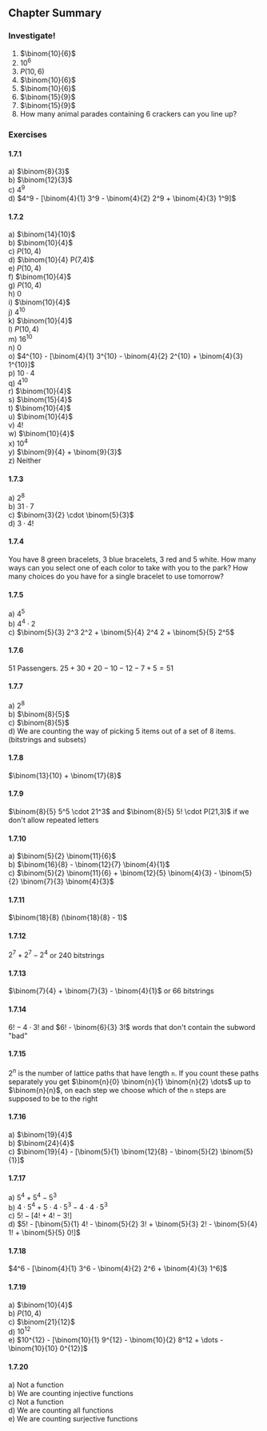 ## Chapter Summary
### Investigate!
1. $\binom{10}{6}$
2. $10^6$
3. $P(10,6)$
4. $\binom{10}{6}$
5. $\binom{10}{6}$
6. $\binom{15}{9}$
7. $\binom{15}{9}$
8. How many animal parades containing 6 crackers can you line up?


### Exercises
#### 1.7.1
a) $\binom{8}{3}$  
b) $\binom{12}{3}$  
c) $4^9$  
d) $4^9 - [\binom{4}{1} 3^9 - \binom{4}{2} 2^9 + \binom{4}{3} 1^9]$  


#### 1.7.2
a) $\binom{14}{10}$  
b) $\binom{10}{4}$  
c) $P(10,4)$  
d) $\binom{10}{4} P(7,4)$  
e) $P(10,4)$  
f) $\binom{10}{4}$  
g) $P(10,4)$  
h) 0  
i) $\binom{10}{4}$  
j) $4^{10}$  
k) $\binom{10}{4}$  
l) $P(10,4)$  
m) $16^{10}$  
n) 0  
o) $4^{10} - [\binom{4}{1} 3^{10} - \binom{4}{2} 2^{10} + \binom{4}{3} 1^{10}]$  
p) $10 \cdot 4$  
q) $4^{10}$  
r) $\binom{10}{4}$  
s) $\binom{15}{4}$  
t) $\binom{10}{4}$  
u) $\binom{10}{4}$  
v) $4!$  
w) $\binom{10}{4}$  
x) $10^4$  
y) $\binom{9}{4} + \binom{9}{3}$  
z) Neither  


#### 1.7.3
a) $2^8$  
b) $31 \cdot 7$  
c) $\binom{3}{2} \cdot \binom{5}{3}$  
d) $3 \cdot 4!$  


#### 1.7.4
You have 8 green bracelets, 3 blue bracelets, 3 red and 5 white. How many ways can you select one of each color to take with you to the park? How many choices do you have for a single bracelet to use tomorrow?  


#### 1.7.5
a) $4^5$  
b) $4^4 \cdot 2$  
c) $\binom{5}{3} 2^3 2^2 + \binom{5}{4} 2^4 2 + \binom{5}{5} 2^5$  


#### 1.7.6
$51$ Passengers. $25+30+20-10-12-7+5 = 51$


#### 1.7.7
a) $2^8$  
b) $\binom{8}{5}$  
c) $\binom{8}{5}$  
d) We are counting the way of picking 5 items out of a set of 8 items. (bitstrings and subsets)  


#### 1.7.8
$\binom{13}{10} + \binom{17}{8}$


#### 1.7.9
$\binom{8}{5} 5^5 \cdot 21^3$ and $\binom{8}{5} 5! \cdot P(21,3)$ if we don't allow repeated letters


#### 1.7.10
a) $\binom{5}{2} \binom{11}{6}$  
b) $\binom{16}{8} - \binom{12}{7} \binom{4}{1}$  
c) $\binom{5}{2} \binom{11}{6} + \binom{12}{5} \binom{4}{3} - \binom{5}{2} \binom{7}{3} \binom{4}{3}$    


#### 1.7.11
$\binom{18}{8} (\binom{18}{8} - 1)$


#### 1.7.12
$2^7 + 2^7 - 2^4$ or 240 bitstrings


#### 1.7.13
$\binom{7}{4} + \binom{7}{3} - \binom{4}{1}$ or 66 bitstrings


#### 1.7.14
$6! - 4 \cdot 3!$ and $6! - \binom{6}{3} 3!$ words that don't contain the subword "bad"


#### 1.7.15
$2^n$ is the number of lattice paths that have length `n`. If you count these paths separately you get $\binom{n}{0} \binom{n}{1} \binom{n}{2} \dots$ up to $\binom{n}{n}$, on each step we choose which of the `n` steps are supposed to be to the right


#### 1.7.16
a) $\binom{19}{4}$  
b) $\binom{24}{4}$  
c) $\binom{19}{4} - [\binom{5}{1} \binom{12}{8} - \binom{5}{2} \binom{5}{1}]$  


#### 1.7.17
a) $5^4 + 5^4 - 5^3$  
b) $4 \cdot 5^4 + 5 \cdot 4 \cdot 5^3 - 4 \cdot 4 \cdot 5^3$  
c) $5! - [4! + 4! - 3!]$  
d) $5! - [\binom{5}{1} 4! - \binom{5}{2} 3! + \binom{5}{3} 2! - \binom{5}{4} 1! + \binom{5}{5} 0!]$  


#### 1.7.18
$4^6 - [\binom{4}{1} 3^6 - \binom{4}{2} 2^6 + \binom{4}{3} 1^6]$


#### 1.7.19
a) $\binom{10}{4}$  
b) $P(10,4)$  
c) $\binom{21}{12}$  
d) $10^{12}$  
e) $10^{12} - [\binom{10}{1} 9^{12} - \binom{10}{2} 8^12 + \dots - \binom{10}{10} 0^{12}]$  


#### 1.7.20
a) Not a function   
b) We are counting injective functions   
c) Not a function   
d) We are counting all functions   
e) We are counting surjective functions   
